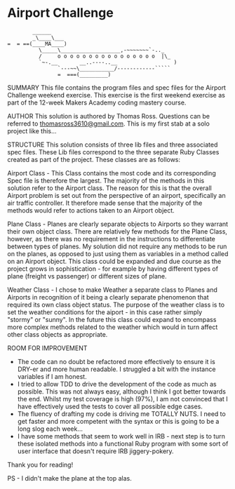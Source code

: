 Airport Challenge
=================

```
        ______
        _\____\___
=  = ==(____MA____)
          \_____\___________________,-~~~~~~~`-.._
          /     o o o o o o o o o o o o o o o o  |\_
          `~-.__       __..----..__                  )
                `---~~\___________/------------`````
                =  ===(_________)

```
SUMMARY
This file contains the program files and spec files for the Airport Challenge weekend exercise.  This exercise is the first weekend exercise as part of the 12-week Makers Academy coding mastery course.  

AUTHOR
This solution is authored by Thomas Ross.  Questions can be referred to thomasross3610@gmail.com.  This is my first stab at a solo project like this...

STRUCTURE
This solution consists of three lib files and three associated spec files.  These Lib files correspond to the three separate Ruby Classes created as part of the project.  These classes are as follows:

Airport Class - This Class contains the most code and its corresponding Spec file is therefore the largest.  The majority of the methods in this solution refer to the Airport class.  The reason for this is that the overall Airport problem is set out from the perspective of an airport, specifically an air traffic controller.  It therefore made sense that the majority of the methods would refer to actions taken to an Airport object.

Plane Class - Planes are clearly separate objects to Airports so they warrant their own object class.  There are relatively few methods for the Plane Class, however, as there was no requirement in the instructions to differentiate between types of planes.  My solution did not require any methods to be run on the planes, as opposed to just using them as variables in a method called on an Airport object.  This class could be expanded and due course as the project grows in sophistication - for example by having different types of plane (freight vs passenger) or different sizes of plane.

Weather Class - I chose to make Weather a separate class to Planes and Airports in recognition of it being a clearly separate phenomenon that required its own class object status.  The purpose of the weather class is to set the weather conditions for the aiport - in this case rather simply "stormy" or "sunny".  In the future this class could expand to encompass more complex methods related to the weather which would in turn affect other class objects as appropriate.

ROOM FOR IMPROVEMENT
- The code can no doubt be refactored more effectively to ensure it is DRY-er and more human readable.  I struggled a bit with the instance variables if I am honest.
- I tried to allow TDD to drive the development of the code as much as possible.  This was not always easy, although I think I got better towards the end.  Whilst my test coverage is high (97%), I am not convinced that I have effectively used the tests to cover all possible edge cases.
- The fluency of drafting my code is driving me TOTALLY NUTS.  I need to get faster and more competent with the syntax or this is going to be a long slog each week...
- I have some methods that seem to work well in IRB - next step is to turn these isolated methods into a functional Ruby program with some sort of user interface that doesn't require IRB jiggery-pokery.

Thank you for reading!

PS - I didn't make the plane at the top alas.
